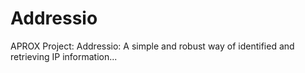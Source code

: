 # Addressio

APROX Project: Addressio: A simple and robust way of identified and retrieving IP information...
